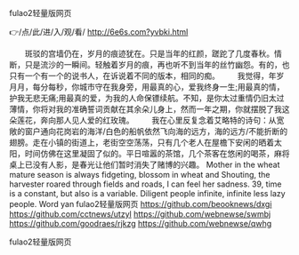 
fulao2轻量版网页




👉/点/此/进/入/观/看/ http://6e6s.com?yvbki.html




　　斑驳的宫墙仍在，岁月的痕迹犹在。只是当年的红颜，蹉跎了几度春秋。情断，只是流沙的一瞬间。轻触着岁月的痕，再也听不到当年的丝竹幽怨。有的，也只有一个有一个的说书人，在诉说着不同的版本，相同的痴。
　　我觉得，年岁月月，每分每秒，你城市守在我身旁，用最真的心，爱我终身一生;用最真的情，护我无悲无痛;用最真的爱，为我的人命保镖续航。不知，是你太过重情仍旧太过薄情，你将对我的准确誓词贡献在其余朵儿身上，然而一年之期，你就摆脱了我这朵莲花，奔向那人见人爱的红玫瑰。
　　我在心里反复念着艾略特的诗句：从宽敞的窗户通向花岗岩的海洋/白色的船帆依然飞向海的远方，海的远方/不能折断的翅膀。走在小镇的街道上，老街空空荡荡，只有几个老人在屋檐下安闲的晒着太阳，时间仿佛在这里凝固了似的。平日喧嚣的茶馆，几个茶客在悠闲的喝茶，麻将桌上已没有人影，是春光让他们暂时消失了赌博的兴趣。
Mother in the wheat mature season is always fidgeting, blossom in wheat and Shouting, the harvester roared through fields and roads, I can feel her sadness.
39, time is a constant, but also is a variable.
Diligent people infinite, infinite less lazy people.
Word yan
fulao2轻量版网页 https://github.com/beooknews/dxgi
https://github.com/cctnews/utzyl
https://github.com/webnewse/swmbj
https://github.com/goodraes/rjkzg
https://github.com/webnewse/qwhg





fulao2轻量版网页
